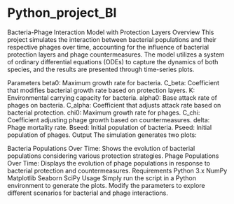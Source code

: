 # Python_project_BI
Bacteria-Phage Interaction Model with Protection Layers Overview This project simulates the interaction between bacterial populations and their respective phages over time, accounting for the influence of bacterial protection layers and phage countermeasures. The model utilizes a system of ordinary differential equations (ODEs) to capture the dynamics of both species, and the results are presented through time-series plots.

Parameters beta0: Maximum growth rate for bacteria. C_beta: Coefficient that modifies bacterial growth rate based on protection layers. K: Environmental carrying capacity for bacteria. alpha0: Base attack rate of phages on bacteria. C_alpha: Coefficient that adjusts attack rate based on bacterial protection. chi0: Maximum growth rate for phages. C_chi: Coefficient adjusting phage growth based on countermeasures. delta: Phage mortality rate. Bseed: Initial population of bacteria. Pseed: Initial population of phages. Output The simulation generates two plots:

Bacteria Populations Over Time: Shows the evolution of bacterial populations considering various protection strategies. Phage Populations Over Time: Displays the evolution of phage populations in response to bacterial protection and countermeasures. Requirements Python 3.x NumPy Matplotlib Seaborn SciPy Usage Simply run the script in a Python environment to generate the plots. Modify the parameters to explore different scenarios for bacterial and phage interactions.
